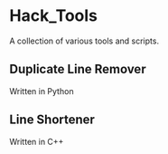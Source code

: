 # Hack_Tools

A collection of various tools and scripts.

## Duplicate Line Remover

Written in Python

## Line Shortener

Written in C++
